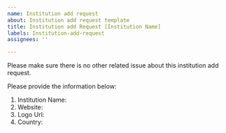 ```yaml
---
name: Institution add request
about: Institution add request template
title: Institution add Request [Institution Name]
labels: Institution-add-request
assignees: ''

---
```


Please make sure there is no other related issue about this institution add request.

Please provide the information below:

1. Institution Name:
2. Website:
3. Logo Url:
4. Country:

